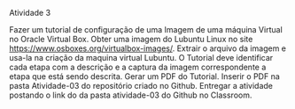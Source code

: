 Atividade 3

Fazer um tutorial de configuração de uma Imagem de uma máquina Virtual no Oracle Virtual Box. 
Obter uma imagem do Lubuntu Linux no site https://www.osboxes.org/virtualbox-images/.
Extrair o arquivo da imagem e usa-la na criação da maquina virtual Lubuntu. 
O Tutorial deve identificar cada etapa com a descrição e a captura da imagem correspondente a etapa que está sendo descrita. 
Gerar um PDF do Tutorial.
Inserir o PDF na pasta Atividade-03 do repositório criado no Github.
Entregar a atividade postando o link do da pasta atividade-03 do Github no Classroom.
